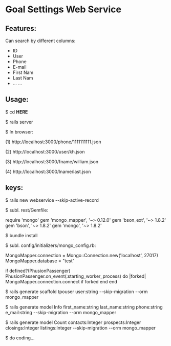 # Goal Settings Web Service

## Features:


Can search by different columns:

<ul>
<li> ID </li>
<li> User </li>
<li> Phone </li>
<li> E-mail </li>
<li> First Nam </li>
<li> Last Nam </li>
<li> ... ... </li>
</ul>


## Usage:

$ cd __HERE__

$ rails server


$ In browser:

(1) http://localhost:3000/phone/1111111111.json 

(2) http://localhost:3000/user/kh.json 

(3) http://localhost:3000/fname/william.json 

(4) http://localhost:3000/lname/last.json 

## keys:

$ rails new webservice --skip-active-record

$ subl. rest/Gemfile:

require 'mongo'
  gem 'mongo_mapper', '~> 0.12.0'
  gem 'bson_ext', '~> 1.8.2'
  gem 'bson', '~> 1.8.2'
  gem 'mongo', '~> 1.8.2'


$ bundle install

$ subl. config/initializers/mongo_config.rb:

MongoMapper.connection = Mongo::Connection.new('localhost', 27017)
MongoMapper.database = "test"
 
if defined?(PhusionPassenger)
  PhusionPassenger.on_event(:starting_worker_process) do |forked|
  MongoMapper.connection.connect if forked
   end
end


$ rails generate scaffold tpouser user:string --skip-migration --orm mongo_mapper

$ rails generate model Info  first_name:string last_name:string phone:string e_mail:string --skip-migration --orm mongo_mapper

$ rails generate model Count contacts:Integer prospects:Integer closings:Integer listings:Integer --skip-migration --orm mongo_mapper


$ do coding...

